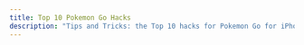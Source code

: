 ```yaml
---
title: Top 10 Pokemon Go Hacks
description: "Tips and Tricks: the Top 10 hacks for Pokemon Go for iPhone and Android."
---
```

